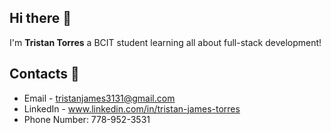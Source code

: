 ## Hi there 👋

I'm **Tristan Torres** a BCIT student learning all about full-stack development!

<!-- ## Interests 💻 -->

## Contacts 📨

- Email - tristanjames3131@gmail.com
- LinkedIn - www.linkedin.com/in/tristan-james-torres
- Phone Number: 778-952-3531
